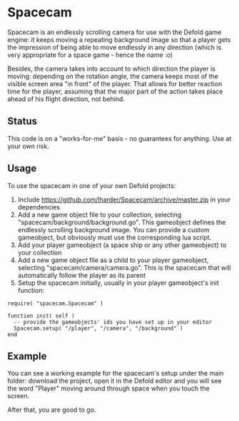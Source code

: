 # Spacecam

Spacecam is an endlessly scrolling camera for use with the Defold game engine: it keeps moving a repeating background image so that a player gets the impression of being able to move endlessly in any direction (which is very appropriate for a space game - hence the name :o)

Besides, the camera takes into account to which direction the player is moving: depending on the rotation angle, the camera keeps most of the visible screen area "in front" of the player. That allows for better reaction time for the player, assuming that the major part of the action takes place ahead of his flight direction, not behind.

## Status ##

This code is on a "works-for-me" basis - no guarantees for anything. Use at your own risk.

## Usage ##

To use the spacecam in one of your own Defold projects:

1. Include https://github.com/lharder/Spacecam/archive/master.zip in your dependencies
2. Add a new game object file to your collection, selecting "spacecam/background/background.go". This gameobject defines the endlessly scrolling background image. You can provide a custom gameobject, but obviously must use the corresponding lua script.
3. Add your player gameobject (a space ship or any other gameobject) to your collection
4. Add a new game object file as a child to your player gameobject, selecting "spacecam/camera/camera.go". This is the spacecam that will automatically follow the player as its parent
5. Setup the spacecam initially, usually in your player gameobject's init function:

```
require( "spacecam.Spacecam" )

function init( self )
  -- provide the gameobjects' ids you have set up in your editor
  Spacecam.setup( "/player", "/camera", "/background" )
end
```

## Example ##

You can see a working example for the spacecam's setup under the main folder: download the project, open it in the Defold editor and you will see the word "Player" moving around through space when you touch the screen.

After that, you are good to go.
